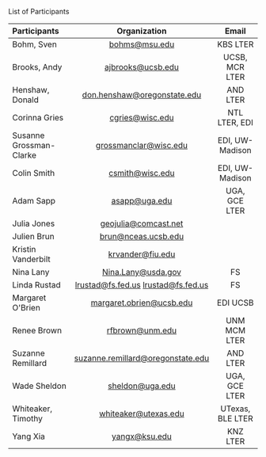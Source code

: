 List of Participants

| Participants    | Organization  | Email |
|:----------------|:-------------:|:-----:|
|Bohm, Sven | bohms@msu.edu | KBS LTER|
|Brooks, Andy |ajbrooks@ucsb.edu | UCSB, MCR LTER|
|Henshaw, Donald | don.henshaw@oregonstate.edu | AND LTER|
|Corinna Gries | cgries@wisc.edu | NTL LTER, EDI|
|Susanne Grossman-Clarke | grossmanclar@wisc.edu | EDI, UW-Madison|
|Colin Smith | csmith@wisc.edu | EDI, UW-Madison|
|Adam Sapp | asapp@uga.edu| UGA, GCE LTER|
|Julia Jones | geojulia@comcast.net|
|Julien Brun | brun@nceas.ucsb.edu |
|Kristin Vanderbilt | krvander@fiu.edu |
|Nina Lany | Nina.Lany@usda.gov | FS|
|Linda Rustad | lrustad@fs.fed.us lrustad@fs.fed.us | FS|
|Margaret O'Brien | margaret.obrien@ucsb.edu | EDI UCSB|
|Renee Brown | rfbrown@unm.edu | UNM MCM LTER|
|Suzanne Remillard | suzanne.remillard@oregonstate.edu | AND LTER|
|Wade Sheldon | sheldon@uga.edu | UGA, GCE LTER|
|Whiteaker, Timothy | whiteaker@utexas.edu | UTexas, BLE LTER|
|Yang Xia | yangx@ksu.edu | KNZ LTER|
